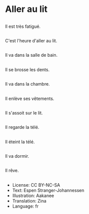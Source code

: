 # Aller au lit

##
Il est très fatigué.

##
C'est l'heure d'aller au lit.

##
Il va dans la salle de bain.

##
Il se brosse les dents.

##
Il va dans la chambre.

##
Il enlève ses vêtements.

##
Il s'assoit sur le lit.

##
Il regarde la télé.

##
Il éteint la télé.

##
Il va dormir.

##
Il rêve.

##
* License: CC BY-NC-SA
* Text: Espen Stranger-Johannessen
* Illustration: Aakanee
* Translation: Zina
* Language: fr

